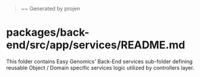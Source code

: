 > ~~ Generated by projen
# packages/back-end/src/app/services/README.md
This folder contains Easy Genomics' Back-End services sub-folder defining reusable Object / Domain specific services logic utilized by controllers layer.